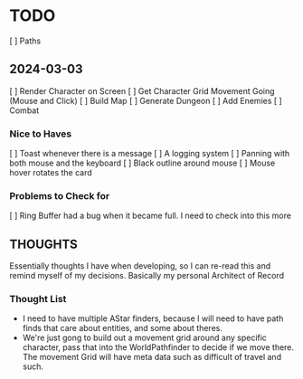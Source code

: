 # TODO

[ ] Paths
## 2024-03-03

[ ] Render Character on Screen
[ ] Get Character Grid Movement Going (Mouse and Click)
[ ] Build Map
[ ] Generate Dungeon
[ ] Add Enemies
[ ] Combat

### Nice to Haves

[ ] Toast whenever there is a message
[ ] A logging system
[ ] Panning with both mouse and the keyboard
[ ] Black outline around mouse
[ ] Mouse hover rotates the card

### Problems to Check for

[ ] Ring Buffer had a bug when it became full. I need to check into this more

## THOUGHTS

Essentially thoughts I have when developing, so I can re-read this and remind
myself of my decisions. Basically my personal Architect of Record

### Thought List

- I need to have multiple AStar finders, because I will need to have path finds that care about entities,
and some about theres.
- We're just gong to build out a movement grid around any specific character,
pass that into the WorldPathfinder to decide if we move there.
The movement Grid will have meta data such as difficult of travel and such.
